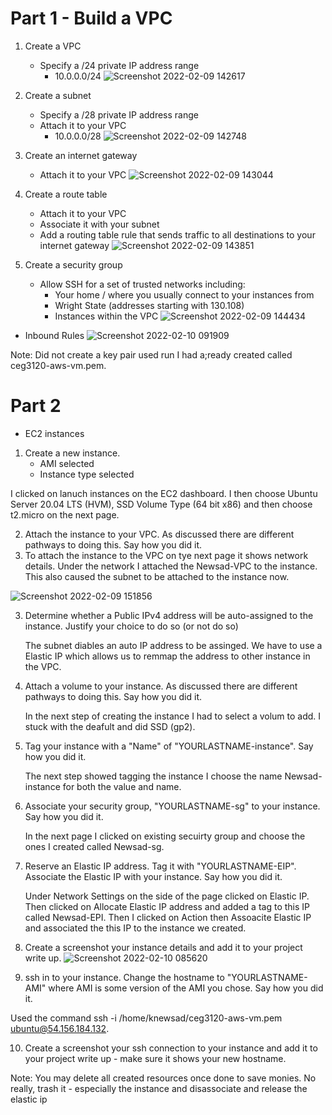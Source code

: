 # Part 1 - Build a VPC

1. Create a VPC
    - Specify a /24 private IP address range
      - 10.0.0.0/24
![Screenshot 2022-02-09 142617](https://user-images.githubusercontent.com/56359938/153285381-aa9dea90-9239-4c9d-ac12-8d47817a8672.png)

2. Create a subnet
    - Specify a /28 private IP address range
    - Attach it to your VPC
        - 10.0.0.0/28
 ![Screenshot 2022-02-09 142748](https://user-images.githubusercontent.com/56359938/153285443-282ee7f9-6bc9-439a-aaaa-f545d197efcf.png)

3. Create an internet gateway
    - Attach it to your VPC
    ![Screenshot 2022-02-09 143044](https://user-images.githubusercontent.com/56359938/153285598-bd14e61d-d75d-4ea7-8d33-8e06500eb33e.png)


4. Create a route table
    - Attach it to your VPC
    - Associate it with your subnet
    - Add a routing table rule that sends traffic to all destinations to your internet gateway
 ![Screenshot 2022-02-09 143851](https://user-images.githubusercontent.com/56359938/153285644-96dd84f9-8b64-4606-a339-c7b19c261fa8.png)


5. Create a security group
    - Allow SSH for a set of trusted networks including:
      - Your home / where you usually connect to your instances from
      - Wright State (addresses starting with 130.108)
      - Instances within the VPC
![Screenshot 2022-02-09 144434](https://user-images.githubusercontent.com/56359938/153285683-1acbd0c0-4ae9-408f-bf96-74cd7a831c22.png)
- Inbound Rules 
![Screenshot 2022-02-10 091909](https://user-images.githubusercontent.com/56359938/153427174-5c48790b-a574-4320-b724-5900ec6a0880.png)



Note: Did not create a key pair used run I had a;ready created called ceg3120-aws-vm.pem.

# Part 2 
- EC2 instances
1. Create a new instance. 
    - AMI selected
    - Instance type selected
   
 I clicked on lanuch instances on the EC2 dashboard. I then choose Ubuntu Server 20.04 LTS (HVM), SSD Volume Type (64 bit x86) 
  and then choose t2.micro on the next page.

2. Attach the instance to your VPC. As discussed there are different pathways to doing this. Say how you did it.
3. 
    To attach the instance to the VPC on tye next page it shows network details. Under the network I attached the Newsad-VPC to the instance.
    This also caused the subnet to be attached to the instance now.
    
![Screenshot 2022-02-09 151856](https://user-images.githubusercontent.com/56359938/153286694-c9a34e0b-7f29-40cb-b3cf-42cd2b36bfeb.png)

3. Determine whether a Public IPv4 address will be auto-assigned to the instance. Justify your choice to do so (or not do so)

   The subnet diables an auto IP address to be assinged. We have to use a Elastic IP which allows us to remmap the address to other 
   instance in the VPC. 
   
4. Attach a volume to your instance. As discussed there are different pathways to doing this. Say how you did it.

    In the next step of creating the instance I had to select a volum to add. I stuck with the deafult and did SSD (gp2).

5. Tag your instance with a "Name" of "YOURLASTNAME-instance". Say how you did it.

    The next step showed tagging the instance I choose the name Newsad-instance for both the value and name. 

6. Associate your security group, "YOURLASTNAME-sg" to your instance. Say how you did it.

    In the next page I clicked on existing secuirty group and choose the ones I created called Newsad-sg.

7. Reserve an Elastic IP address. Tag it with "YOURLASTNAME-EIP". Associate the Elastic IP with your instance. Say how you did it.

    Under Network Settings on the side of the page clicked on Elastic IP. Then clicked on Allocate Elastic IP address and added
    a tag to this IP called Newsad-EPI. Then I clicked on Action then Assoacite Elastic IP and associated the this IP to the instance we created. 

8. Create a screenshot your instance details and add it to your project write up.
![Screenshot 2022-02-10 085620](https://user-images.githubusercontent.com/56359938/153423101-eb081197-8c24-43ac-b440-5e6b9e3b8fb9.png)


9. ssh in to your instance. Change the hostname to "YOURLASTNAME-AMI" where AMI is some version of the AMI you chose. Say how you did it.

Used the command ssh -i /home/knewsad/ceg3120-aws-vm.pem ubuntu@54.156.184.132.

10. Create a screenshot your ssh connection to your instance and add it to your project write up - make sure it shows your new hostname.

Note: You may delete all created resources once done to save monies. No really, trash it - especially the instance and disassociate and release the elastic ip

